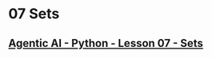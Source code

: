 # 07 Sets
## [Agentic AI - Python - Lesson 07 - Sets](https://colab.research.google.com/drive/1caw7uOqjVHkx3aAUUjG3tQkpRUv35wNC?usp=sharing)
